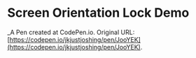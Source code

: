# Screen Orientation Lock Demo
 _A Pen created at CodePen.io. Original URL: [https://codepen.io/jkjustjoshing/pen/JooYEK](https://codepen.io/jkjustjoshing/pen/JooYEK).

 
